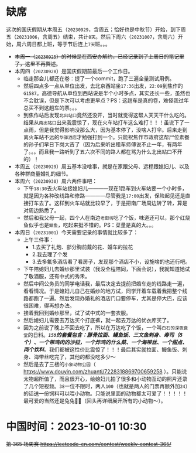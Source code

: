 
# 缺席

这次的国庆假期从本周五（`20230929`，含周五；恰好也是中秋节）开始，到下周五（`20231006`，含周五）结束，共计`8天`。然后下周六（`20231007`，含周六）开始，周六周日都上班，等于节后连上`7天`班。。。
- ~~本周一（`20230925`）的时候是在西安办解约，已经记录到了上周日的笔记里了，这里不再赘述~~。
- 本周四（`20230928`）是国庆假期前最后一个工作日。
  * 临走那会儿都还在卷：提了一个commit，跑了三遍全量测试用例。
  * 然后四点多一点从单位出发，去北京西站坐`17:36`出发，`22:09`到焦作的`G1587`。高德导航从单位到西站说是半个小时多点，其实还长一些，虽然也不会耽误，但是下次可以考虑更早点？PS：这趟车是真的卷，难怪我过年总买不到这趟车的票。。。
  * 到焦作站后发现`北出站口`竟然还没开，当时就觉得这帮人天天干什么吃的。结果从`南出站口`出来我震惊了，现在火车站打车这么难打！！！虽说下了一点雨，但是我觉得影响没那么大，因为基本停了，没啥人打伞。后来走到离火车站不远的`华驿酒店`才勉强打到一个。只能祝焦作市政府这帮尸位素餐的孙子们早日下岗大吉了（因为后来听出租车师傅说不止一年，有两年了。。。而且我一路听到了五六次不同的路人都在骂为什么北出站口不开的）！
- 本周五（`20230929`）周五基本没啥事，就是在家跟父母、远程跟媳妇儿、以及各种群商量婚礼的细节。
- 本周六（`20230930`）周六两件事吧：
  * 下午`18:30`去火车站接媳妇儿————现在1路车到火车站要一个小时多，就是因为各种改线路和修路————尽管我是`17:00`出发，保险起见还是直接打车去了。这样到火车站就比较早了，于是把南广场周边转了转，算是对周边熟悉了。
  * 然后和我父母一起，四个人在南边`老街坊`吃了个饭，味道还可以，那个红烧鱼似乎也是`鮰鱼`，吃起来挺不错的。PS：菜量是真的大。。。
- 本周日（`20231001`）今天需要记录的事情就比较多了：
  * 上午三件事：
    + 1.去买了礼炮、部分胸前戴的花、婚车的拉花
    + 2.我去理了个发
    + 3.去多氟多酒店看了看房子，发现那个酒店不小，设施啥的也还行吧。
  * 下午陪媳妇儿去婚纱那里试装（我没全程陪同，下面会说），我就知道她试了敬酒服，还有中式的秀禾。
  * 然后中间公务员的同学电话我，最后决定去提前把婚车走的线路走一遍，看看情况。于是媳妇儿自己在婚纱的地方试，同学开着车载着我把整个线路都跑了一遍。然后发现办婚礼的酒店门口要停车，尤其是停大巴，应该很困难，得再想办法。
  * 接着我回到婚纱那里，试了试中式的一套衣服。
  * 然后媳妇儿需要去万达买个打底裤，就一起去万达的优衣库买了。
  * 因为之前说了晚上不回去吃了，所以在万达吃了个饭，一个叫`白石的深夜食堂`的日料。***`158`的套餐包含：豚骨拉面、鳗鱼饭、三文鱼刺身、寿司（8个）、一个带鸡肉的沙拉，一个炸鸡的什么菜、一个海带丝、一个甜点、两个饮料***。我们都被这性价比震惊了！！！最后其实就拉面、鳗鱼饭、刺身、海带丝吃完了，其他的都没吃多少～
  * 然后是去了三楼的`小象动物公园`（ https://www.douyin.com/zhuanti/7228318869700659258 ）。只能说太物超所值了，而且很开心，给媳妇儿拍了很多和小动物互动的照片还录了几个短视频。`38`一位不限时，两人`100`（也就是两人的门票再额外加`24`）的话送一份饲料可以喂小动物。只能说里面的动物都太可爱了！！！！！最可爱的当然还是兔兔🐰🐰（回头再详细展开所有的小动物～）。

# 中国时间：2023-10-01 10:30

~~第 365 场周赛 https://leetcode-cn.com/contest/weekly-contest-365/~~
